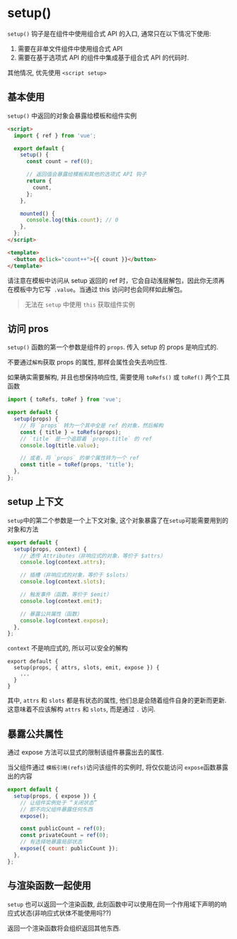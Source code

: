 # setup()

`setup()` 钩子是在组件中使用组合式 API 的入口, 通常只在以下情况下使用:

1. 需要在非单文件组件中使用组合式 API
2. 需要在基于选项式 API 的组件中集成基于组合式 API 的代码时.

其他情况, 优先使用 `<script setup>`

## 基本使用

`setup()` 中返回的对象会暴露给模板和组件实例

```html
<script>
  import { ref } from 'vue';

  export default {
    setup() {
      const count = ref(0);

      // 返回值会暴露给模板和其他的选项式 API 钩子
      return {
        count,
      };
    },

    mounted() {
      console.log(this.count); // 0
    },
  };
</script>

<template>
  <button @click="count++">{{ count }}</button>
</template>
```

请注意在模板中访问从 setup 返回的 ref 时，它会自动浅层解包，因此你无须再在模板中为它写` .value`。当通过 this 访问时也会同样如此解包。

> 无法在 `setup` 中使用 `this` 获取组件实例

## 访问 pros

`setup()` 函数的第一个参数是组件的 `props`. 传入 setup 的 props 是响应式的.

不要通过`解构`获取 props 的属性, 那样会属性会失去响应性.

如果确实需要解构, 并且也想保持响应性, 需要使用 `toRefs()` 或 `toRef()` 两个工具函数

```js
import { toRefs, toRef } from 'vue';

export default {
  setup(props) {
    // 将 `props` 转为一个其中全是 ref 的对象，然后解构
    const { title } = toRefs(props);
    // `title` 是一个追踪着 `props.title` 的 ref
    console.log(title.value);

    // 或者，将 `props` 的单个属性转为一个 ref
    const title = toRef(props, 'title');
  },
};
```

## setup 上下文

`setup`中的第二个参数是一个上下文对象, 这个对象暴露了在`setup`可能需要用到的对象和方法

```js
export default {
  setup(props, context) {
    // 透传 Attributes（非响应式的对象，等价于 $attrs）
    console.log(context.attrs);

    // 插槽（非响应式的对象，等价于 $slots）
    console.log(context.slots);

    // 触发事件（函数，等价于 $emit）
    console.log(context.emit);

    // 暴露公共属性（函数）
    console.log(context.expose);
  },
};
```

`context` 不是响应式的, 所以可以安全的解构

```JS
export default {
  setup(props, { attrs, slots, emit, expose }) {
    ...
  }
}
```

其中, `attrs` 和 `slots` 都是有状态的属性, 他们总是会随着组件自身的更新而更新. 这意味着不应该解构 `attrs` 和 `slots`, 而是通过 `.` 访问.

## 暴露公共属性

通过 expose 方法可以显式的限制该组件暴露出去的属性.

当父组件通过 `模板引用(refs)`访问该组件的实例时, 将仅仅能访问 `expose`函数暴露出的内容

```js
export default {
  setup(props, { expose }) {
    // 让组件实例处于 “关闭状态”
    // 即不向父组件暴露任何东西
    expose();

    const publicCount = ref(0);
    const privateCount = ref(0);
    // 有选择地暴露局部状态
    expose({ count: publicCount });
  },
};
```

## 与渲染函数一起使用

`setup` 也可以返回一个渲染函数, 此刻函数中可以使用在同一个作用域下声明的响应式状态(非响应式状体不能使用吗??)

返回一个渲染函数将会组织返回其他东西.
